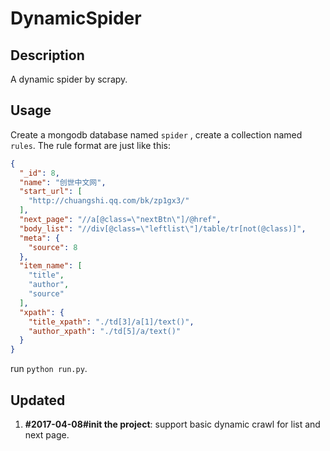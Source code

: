 # DynamicSpider
## Description

A dynamic spider by scrapy. 

## Usage

Create a mongodb database named ``spider`` , create a collection named ``rules``. The rule format are just like this:

```json
{
  "_id": 8,
  "name": "创世中文网",
  "start_url": [
    "http://chuangshi.qq.com/bk/zp1gx3/"
  ],
  "next_page": "//a[@class=\"nextBtn\"]/@href",
  "body_list": "//div[@class=\"leftlist\"]/table/tr[not(@class)]",
  "meta": {
    "source": 8
  },
  "item_name": [
    "title",
    "author",
    "source"
  ],
  "xpath": {
    "title_xpath": "./td[3]/a[1]/text()",
    "author_xpath": "./td[5]/a/text()"
  }
}
```

run ``python run.py``.

## Updated

1. **#2017-04-08#init the project**: support basic dynamic crawl for list and next page.